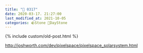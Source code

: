 ```yaml
---
title: "🌱 0317"
date: 2020-03-17. 21:27:00
last_modified_at: 2021-10-05
categories: 🪨Stone 🌱DayStone
---
```

{% include custom/old-post.html %}

<http://joshworth.com/dev/pixelspace/pixelspace_solarsystem.html>  
